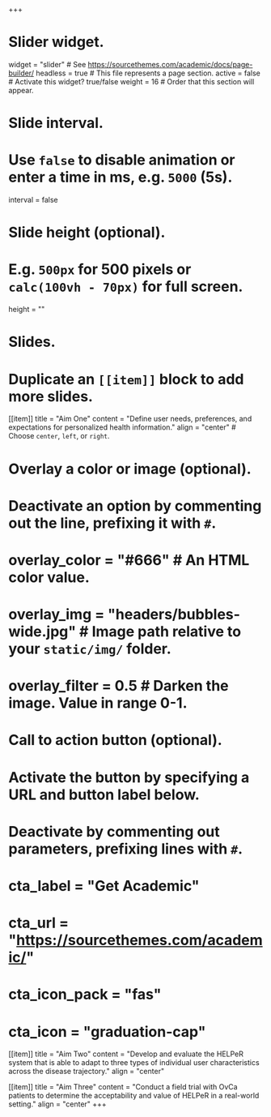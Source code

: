+++
# Slider widget.
widget = "slider"  # See https://sourcethemes.com/academic/docs/page-builder/
headless = true  # This file represents a page section.
active = false  # Activate this widget? true/false
weight = 16  # Order that this section will appear.

# Slide interval.
# Use `false` to disable animation or enter a time in ms, e.g. `5000` (5s).
interval = false

# Slide height (optional).
# E.g. `500px` for 500 pixels or `calc(100vh - 70px)` for full screen.
height = ""

# Slides.
# Duplicate an `[[item]]` block to add more slides.
[[item]]
  title = "Aim One"
  content = "Define user needs, preferences, and expectations for personalized health information."
  align = "center"  # Choose `center`, `left`, or `right`.

  # Overlay a color or image (optional).
  #   Deactivate an option by commenting out the line, prefixing it with `#`.
  #  overlay_color = "#666"  # An HTML color value.
  #  overlay_img = "headers/bubbles-wide.jpg"  # Image path relative to your `static/img/` folder.
  #  overlay_filter = 0.5  # Darken the image. Value in range 0-1.

  # Call to action button (optional).
  #   Activate the button by specifying a URL and button label below.
  #   Deactivate by commenting out parameters, prefixing lines with `#`.
  # cta_label = "Get Academic"
  # cta_url = "https://sourcethemes.com/academic/"
  # cta_icon_pack = "fas"
  # cta_icon = "graduation-cap"

[[item]]
  title = "Aim Two"
  content = "Develop and evaluate the HELPeR system that is able to adapt to three types of individual user characteristics across the disease trajectory."
  align = "center"

[[item]]
  title = "Aim Three"
  content = "Conduct a field trial with OvCa patients to determine the acceptability and value of HELPeR in a real-world setting."
  align = "center"
+++
